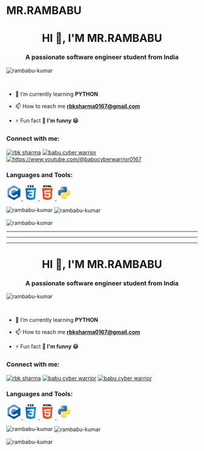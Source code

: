 # MR.RAMBABU


<h1 align="center">HI 👋, I'M MR.RAMBABU</h1>
<h3 align="center">A passionate software engineer student from India</h3>

<p align="left"> <img src="https://komarev.com/ghpvc/?username=rambabu-kumar&label=Profile%20views&color=0e75b6&style=flat" alt="rambabu-kumar" /> </p>

<p align="left"> <a href="https://twitter.com/" target="blank"><img src="https://img.shields.io/twitter/follow/?logo=twitter&style=for-the-badge" alt="" /></a> </p>

- 🌱 I’m currently learning **PYTHON**

- 📫 How to reach me **rbksharma0167@gmail.com**

- ⚡ Fun fact **🤗 I'm funny 😃**

<h3 align="left">Connect with me:</h3>
<p align="left">
<a href="https://fb.com/rbk sharma" target="blank"><img align="center" src="https://raw.githubusercontent.com/rahuldkjain/github-profile-readme-generator/master/src/images/icons/Social/facebook.svg" alt="rbk sharma" height="30" width="40" /></a>
<a href="https://instagram.com/babu cyber warrior" target="blank"><img align="center" src="https://raw.githubusercontent.com/rahuldkjain/github-profile-readme-generator/master/src/images/icons/Social/instagram.svg" alt="babu cyber warrior" height="30" width="40" /></a>
<a href="https://www.youtube.com/c/https://www.youtube.com/@babucyberwarrior0167" target="blank"><img align="center" src="https://raw.githubusercontent.com/rahuldkjain/github-profile-readme-generator/master/src/images/icons/Social/youtube.svg" alt="https://www.youtube.com/@babucyberwarrior0167" height="30" width="40" /></a>
</p>

<h3 align="left">Languages and Tools:</h3>
<p align="left"> <a href="https://www.cprogramming.com/" target="_blank" rel="noreferrer"> <img src="https://raw.githubusercontent.com/devicons/devicon/master/icons/c/c-original.svg" alt="c" width="40" height="40"/> </a> <a href="https://www.w3schools.com/css/" target="_blank" rel="noreferrer"> <img src="https://raw.githubusercontent.com/devicons/devicon/master/icons/css3/css3-original-wordmark.svg" alt="css3" width="40" height="40"/> </a> <a href="https://www.w3.org/html/" target="_blank" rel="noreferrer"> <img src="https://raw.githubusercontent.com/devicons/devicon/master/icons/html5/html5-original-wordmark.svg" alt="html5" width="40" height="40"/> </a> <a href="https://www.python.org" target="_blank" rel="noreferrer"> <img src="https://raw.githubusercontent.com/devicons/devicon/master/icons/python/python-original.svg" alt="python" width="40" height="40"/> </a> </p>

<p><img align="left" src="https://github-readme-stats.vercel.app/api/top-langs?username=rambabu-kumar&show_icons=true&locale=en&layout=compact" alt="rambabu-kumar" /></p>

<p>&nbsp;<img align="center" src="https://github-readme-stats.vercel.app/api?username=rambabu-kumar&show_icons=true&locale=en" alt="rambabu-kumar" /></p>

<p><img align="center" src="https://github-readme-streak-stats.herokuapp.com/?user=rambabu-kumar&" alt="rambabu-kumar" /></p>





<hr><hr><hr>



<h1 align="center">HI 👋, I'M MR.RAMBABU</h1>
<h3 align="center">A passionate software engineer student from India</h3>

<p align="left"> <img src="https://komarev.com/ghpvc/?username=rambabu-kumar&label=Profile%20views&color=0e75b6&style=flat" alt="rambabu-kumar" /> </p>

<p align="left"> <a href="https://twitter.com/" target="blank"><img src="https://img.shields.io/twitter/follow/?logo=twitter&style=for-the-badge" alt="" /></a> </p>

- 🌱 I’m currently learning **PYTHON**

- 📫 How to reach me **rbksharma0167@gmail.com**

- ⚡ Fun fact **🤗 I'm funny 😃**

<h3 align="left">Connect with me:</h3>
<p align="left">
<a href="https://fb.com/rbk sharma" target="blank"><img align="center" src="https://raw.githubusercontent.com/rahuldkjain/github-profile-readme-generator/master/src/images/icons/Social/facebook.svg" alt="rbk sharma" height="30" width="40" /></a>
<a href="https://instagram.com/babu cyber warrior" target="blank"><img align="center" src="https://raw.githubusercontent.com/rahuldkjain/github-profile-readme-generator/master/src/images/icons/Social/instagram.svg" alt="babu cyber warrior" height="30" width="40" /></a>
<a href="https://www.youtube.com/c/babu cyber warrior" target="blank"><img align="center" src="https://raw.githubusercontent.com/rahuldkjain/github-profile-readme-generator/master/src/images/icons/Social/youtube.svg" alt="babu cyber warrior" height="30" width="40" /></a>
</p>

<h3 align="left">Languages and Tools:</h3>
<p align="left"> <a href="https://www.cprogramming.com/" target="_blank" rel="noreferrer"> <img src="https://raw.githubusercontent.com/devicons/devicon/master/icons/c/c-original.svg" alt="c" width="40" height="40"/> </a> <a href="https://www.w3schools.com/css/" target="_blank" rel="noreferrer"> <img src="https://raw.githubusercontent.com/devicons/devicon/master/icons/css3/css3-original-wordmark.svg" alt="css3" width="40" height="40"/> </a> <a href="https://www.w3.org/html/" target="_blank" rel="noreferrer"> <img src="https://raw.githubusercontent.com/devicons/devicon/master/icons/html5/html5-original-wordmark.svg" alt="html5" width="40" height="40"/> </a> <a href="https://www.python.org" target="_blank" rel="noreferrer"> <img src="https://raw.githubusercontent.com/devicons/devicon/master/icons/python/python-original.svg" alt="python" width="40" height="40"/> </a> </p>

<p><img align="left" src="https://github-readme-stats.vercel.app/api/top-langs?username=rambabu-kumar&show_icons=true&locale=en&layout=compact" alt="rambabu-kumar" /></p>

<p>&nbsp;<img align="center" src="https://github-readme-stats.vercel.app/api?username=rambabu-kumar&show_icons=true&locale=en" alt="rambabu-kumar" /></p>

<p><img align="center" src="https://github-readme-streak-stats.herokuapp.com/?user=rambabu-kumar&" alt="rambabu-kumar" /></p>
